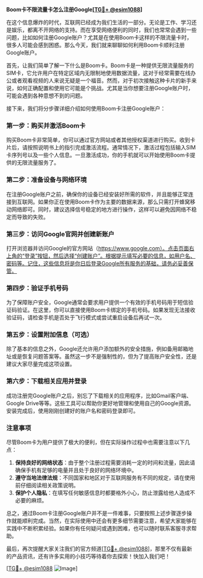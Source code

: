 **Boom卡不限流量卡怎么注册Google[[TG💪+ @esim1088](https://t.me/s/esim1088)]**

在这个信息爆炸的时代，互联网已经成为我们生活的一部分。无论是工作、学习还是娱乐，都离不开网络的支持。而在享受网络便利的同时，我们也常常会遇到一些问题，比如如何注册Google账户？尤其是在使用Boom卡这样的不限流量卡时，很多人可能会感到困惑。那么今天，我们就来聊聊如何利用Boom卡顺利注册Google账户。

首先，让我们简单了解一下什么是Boom卡。Boom卡是一种提供无限流量服务的SIM卡，它允许用户在特定区域内无限制地使用数据流量，这对于经常需要在线办公或者观看视频的人来说无疑是一个福音。然而，对于初次接触这种卡片的新手来说，如何正确配置和使用它可能是个挑战。尤其是当你想要注册Google账户时，可能会遇到各种意想不到的问题。

接下来，我们将分步骤详细介绍如何使用Boom卡注册Google账户：

### 第一步：购买并激活Boom卡

购买Boom卡非常简单，你可以通过官方网站或者其他授权渠道进行购买。收到卡片后，请按照说明书上的指引完成激活流程。通常情况下，激活过程包括输入SIM卡序列号以及一些个人信息。一旦激活成功，你的手机就可以开始使用Boom卡提供的无限流量服务了。

### 第二步：准备设备与网络环境

在注册Google账户之前，确保你的设备已经安装好所需的软件，并且能够正常连接到互联网。如果你正在使用Boom卡作为主要的数据来源，那么只需打开蜂窝移动网络即可。同时，建议选择信号稳定的地方进行操作，这样可以避免因网络不稳定而导致的失败。

### 第三步：访问Google官网并创建新账户

打开浏览器并访问Google的官方网站（https://www.google.com）。点击页面右上角的“登录”按钮，然后选择“创建账户”。根据提示填写必要的信息，如用户名、密码等。记住，这些信息将是你日后登录Google所有服务的基础，请务必妥善保管。

### 第四步：验证手机号码

为了保障账户安全，Google通常会要求用户提供一个有效的手机号码用于短信验证码验证。在这里，你可以直接使用Boom卡绑定的手机号码。如果发现无法接收验证码，请检查手机是否处于飞行模式或尝试重启设备后再试一次。

### 第五步：设置附加信息（可选）

除了基本的信息之外，Google还允许用户添加额外的安全措施，例如备用邮箱地址或是恢复问题答案等。虽然这一步不是强制性的，但为了提高账户安全性，还是建议大家尽量完成这项设置。

### 第六步：下载相关应用并登录

成功注册完Google账户之后，别忘了下载相关的应用程序，比如Gmail客户端、Google Drive等等。这些工具可以帮助你更好地管理和使用自己的Google资源。安装完成后，使用刚刚创建好的账户名和密码登录即可。

### 注意事项

尽管Boom卡为用户提供了极大的便利，但在实际操作过程中也需要注意以下几点：

1. **保持良好的网络状态**：由于整个注册过程需要消耗一定的时间和流量，因此请确保手机有足够的电量并且处于良好的网络环境中。
2. **遵守当地法律法规**：不同国家和地区对于互联网服务有不同的规定，请在使用前仔细阅读相关政策说明。
3. **保护个人隐私**：在填写任何敏感信息时都要格外小心，防止泄露给他人造成不必要的麻烦。

总之，通过Boom卡注册Google账户并不是一件难事，只要按照上述步骤逐步操作就能顺利完成。当然，在实际使用中还会有更多细节需要注意，希望大家能够在实践中不断积累经验。如果你有任何疑问或遇到困难，也可以随时联系客服寻求帮助。

最后，再次提醒大家关注我们的官方频道[[TG💪+ @esim1088](https://t.me/s/esim1088)]，那里不仅有最新的产品资讯，还有许多实用的小技巧等待着你去探索！快加入我们吧！

[[TG💪+ @esim1088](https://t.me/s/esim1088) ![Image](https://i.postimg.cc/4NQfJmqS/Snipaste-2025-05-13-00-14-12.png)]